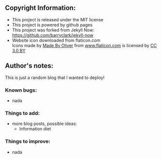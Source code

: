 ## Copyright Information:
  * This project is released under the MIT license
  * This project is powered by github pages
  * This project was forked from Jekyll Now:
    https://github.com/barryclark/jekyll-now
  * Website icon downloaded from flaticon.com
    <div>Icons made by <a href="http://www.flaticon.com/authors/madebyoliver" title="Made By Oliver">Made By Oliver</a> from <a href="https://www.flaticon.com/" title="Flaticon">www.flaticon.com</a> is licensed by <a href="http://creativecommons.org/licenses/by/3.0/" title="Creative Commons BY 3.0" target="_blank">CC 3.0 BY</a></div>

## Author's notes:
  This is just a random blog that I wanted to deploy!
### Known bugs:
  * nada
### Things to add:
  * more blog posts, possible ideas:
    * Information diet
### Things to improve:
  * nada

